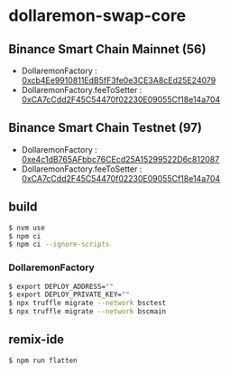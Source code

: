 # dollaremon-swap-core

## Binance Smart Chain Mainnet (56)

- DollaremonFactory : [0xcb4Ee9910811EdB5fF3fe0e3CE3A8cEd25E24079](https://bscscan.com/address/0xcb4Ee9910811EdB5fF3fe0e3CE3A8cEd25E24079)
- DollaremonFactory.feeToSetter : [0xCA7cCdd2F45C54470f02230E09055Cf18e14a704](https://bscscan.com/address/0xCA7cCdd2F45C54470f02230E09055Cf18e14a704)

## Binance Smart Chain Testnet (97)

- DollaremonFactory : [0xe4c1dB765AFbbc76CEcd25A15299522D6c812087](https://testnet.bscscan.com/address/0xe4c1dB765AFbbc76CEcd25A15299522D6c812087)
- DollaremonFactory.feeToSetter : [0xCA7cCdd2F45C54470f02230E09055Cf18e14a704](https://testnet.bscscan.com/address/0xCA7cCdd2F45C54470f02230E09055Cf18e14a704)

## build

```bash
$ nvm use
$ npm ci
$ npm ci --ignore-scripts
```

### DollaremonFactory

```bash
$ export DEPLOY_ADDRESS=""
$ export DEPLOY_PRIVATE_KEY=""
$ npx truffle migrate --network bsctest
$ npx truffle migrate --network bscmain
```

## remix-ide

```bash
$ npm run flatten
```
